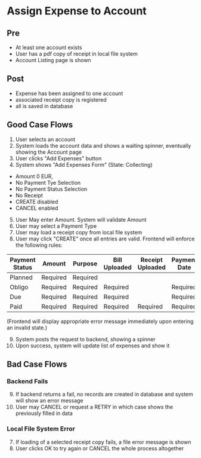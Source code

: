 # Assign Expense to Account

## Pre
- At least one account exists
- User has a pdf copy of receipt in local file system
- Account Listing page is shown

## Post
- Expense has been assigned to one account
- associated receipt copy is registered
- all is saved in database

## Good Case Flows
1) User selects an account 
2) System loads the account data and shows a waiting spinner, eventually showing the Account page
3) User clicks "Add Expenses" button
4) System shows "Add Expenses Form" (State: Collecting)  
- Amount 0 EUR,
- No Payment Tye Selection
- No Payment Status Selection
- No Receipt 
- CREATE disabled
- CANCEL enabled
5) User May enter Amount. System will validate Amount
6) User may select a Payment Type
7) User may load a receipt copy from local file system
8) User may click "CREATE" once all entries are valid. Frontend will enforce the following rules:

| Payment Status | Amount | Purpose | Bill Uploaded | Receipt Uploaded | Payment Date | Payment Type |
|----|--|--|---|------------------|---|----|
| Planned | Required | Required | 
| Obligo | Required | Required | Required |  | Required | 
| Due | Required | Required | Required | | Required |
| Paid | Required | Required | Required | Required  | Required | Required |
(Frontend will display appropriate error message immediately upon entering an invalid state.) 

9) System posts the request to backend, showing a spinner 
10) Upon success, system will update list of expenses and show it


## Bad Case Flows

### Backend Fails

9) If backend returns a fail, no records are created in database and system will show an error message
10) User may CANCEL or request a RETRY in which case shows the previously filled in data


### Local File System Error

7) If loading of a selected receipt copy fails, a file error message is shown
8) User clicks OK to try again or CANCEL the whole process altogether

